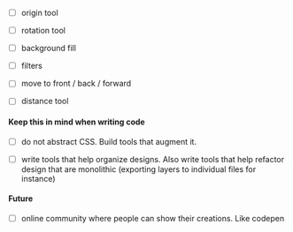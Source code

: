 - [ ] origin tool
- [ ] rotation tool
- [ ] background fill
- [ ] filters
- [ ] move to front / back / forward
- [ ] distance tool


#### Keep this in mind when writing code

- [ ] do not abstract CSS. Build tools that augment it.
- [ ] write tools that help organize designs. Also write tools that help refactor design that are monolithic (exporting layers to individual files for instance)


#### Future

- [ ] online community where people can show their creations. Like codepen
